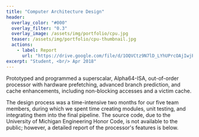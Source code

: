 ```yaml
---
title: "Computer Architecture Design"
header:
  overlay_color: "#000"
  overlay_filter: "0.3"
  overlay_image: /assets/img/portfolio/cpu.jpg
  teaser: /assets/img/portfolio/cpu-thumbnail.jpg
  actions:
    - label: Report
      url: "https://drive.google.com/file/d/1OQVCtz9N7lD_LYhUPrcOAjIwjPcndfrq/view?usp=sharing"
excerpt: "Student, <br/> Apr 2018"
---
```


Prototyped and programmed a superscalar, Alpha64-ISA, out-of-order processor
with hardware prefetching, advanced branch prediction, and cache enhancements,
including non-blocking accesses and a victim cache.

The design process was a time-intensive two months for our five team members,
during which we spent time creating modules, unit testing, and integrating them
into the final pipeline. The source code, due to the University of Michigan
Engineering Honor Code, is not available to the public; however, a detailed
report of the processor's features is below.
